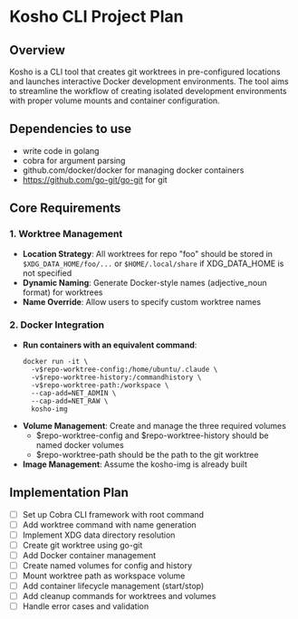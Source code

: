 # Kosho CLI Project Plan

## Overview

Kosho is a CLI tool that creates git worktrees in pre-configured locations and launches interactive Docker development environments. The tool aims to streamline the workflow of creating isolated development environments with proper volume mounts and container configuration.

## Dependencies to use

- write code in golang
- cobra for argument parsing
- github.com/docker/docker for managing docker containers
- https://github.com/go-git/go-git for git

## Core Requirements

### 1. Worktree Management

- **Location Strategy**: All worktrees for repo "foo" should be stored in `$XDG_DATA_HOME/foo/...` or `$HOME/.local/share` if XDG_DATA_HOME is not specified
- **Dynamic Naming**: Generate Docker-style names (adjective_noun format) for worktrees
- **Name Override**: Allow users to specify custom worktree names

### 2. Docker Integration

- **Run containers with an equivalent command**:
  ```
  docker run -it \
    -v$repo-worktree-config:/home/ubuntu/.claude \
    -v$repo-worktree-history:/commandhistory \
    -v$repo-worktree-path:/workspace \
    --cap-add=NET_ADMIN \
    --cap-add=NET_RAW \
    kosho-img
  ```
- **Volume Management**: Create and manage the three required volumes
  - $repo-worktree-config and $repo-worktree-history should be named docker volumes
  - $repo-worktree-path should be the path to the git worktree
- **Image Management**: Assume the kosho-img is already built

## Implementation Plan

- [ ] Set up Cobra CLI framework with root command
- [ ] Add worktree command with name generation
- [ ] Implement XDG data directory resolution
- [ ] Create git worktree using go-git
- [ ] Add Docker container management
- [ ] Create named volumes for config and history
- [ ] Mount worktree path as workspace volume
- [ ] Add container lifecycle management (start/stop)
- [ ] Add cleanup commands for worktrees and volumes
- [ ] Handle error cases and validation
